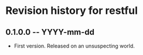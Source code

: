 # Revision history for restful

## 0.1.0.0 -- YYYY-mm-dd

* First version. Released on an unsuspecting world.
